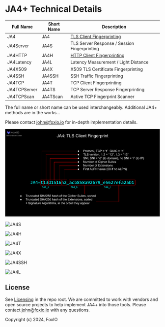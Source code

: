 # JA4+ Technical Details  

| Full Name | Short Name | Description |
|---|---|---|
| JA4 | JA4 | [TLS Client Fingerprinting](./JA4.md) |
| JA4Server | JA4S | TLS Server Response / Session Fingerprinting |
| JA4HTTP | JA4H | [HTTP Client Fingerprinting](./JA4H.md) |
| JA4Latency | JA4L | Latency Measurement / Light Distance |
| JA4X509 | JA4X | X509 TLS Certificate Fingerprinting |
| JA4SSH | JA4SSH | SSH Traffic Fingerprinting |
| JA4TCP | JA4T | TCP Client Fingerprinting |
| JA4TCPServer | JA4TS | TCP Server Response Fingerprinting |
| JA4TCPScan | JA4TScan | Active TCP Fingerprint Scanner |

The full name or short name can be used interchangeably. Additional JA4+ methods are in the works...

Please contact john@foxio.io for in-depth implementation details.

![JA4](./JA4.png)

![JA4S](./JA4S.png)

![JA4H](./JA4H.png)

![JA4T](./JA4T.png)

![JA4X](./JA4X.png)

![JA4SSH](./JA4SSH.png)

![JA4L](./JA4L.png)

## License

See [Licensing](../README.md#licensing) in the repo root. We are committed to work with vendors and open source projects to help implement JA4+ into those tools. Please contact john@foxio.io with any questions.

Copyright (c) 2024, FoxIO

